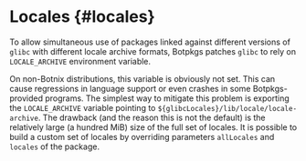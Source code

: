 # Locales {#locales}

To allow simultaneous use of packages linked against different versions of `glibc` with different locale archive formats, Botpkgs patches `glibc` to rely on `LOCALE_ARCHIVE` environment variable.

On non-Botnix distributions, this variable is obviously not set. This can cause regressions in language support or even crashes in some Botpkgs-provided programs. The simplest way to mitigate this problem is exporting the `LOCALE_ARCHIVE` variable pointing to `${glibcLocales}/lib/locale/locale-archive`. The drawback (and the reason this is not the default) is the relatively large (a hundred MiB) size of the full set of locales. It is possible to build a custom set of locales by overriding parameters `allLocales` and `locales` of the package.
